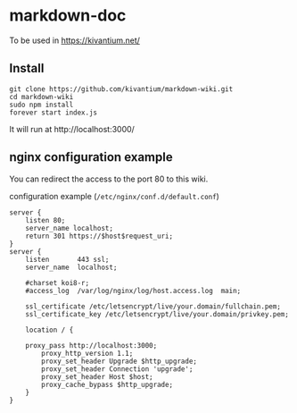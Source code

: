 # markdown-doc

To be used in https://kivantium.net/

## Install
```
git clone https://github.com/kivantium/markdown-wiki.git
cd markdown-wiki
sudo npm install
forever start index.js
```

It will run at http://localhost:3000/

## nginx configuration example
You can redirect the access to the port 80 to this wiki.

configuration example (`/etc/nginx/conf.d/default.conf`)
```
server {
    listen 80;
    server_name localhost;
    return 301 https://$host$request_uri;
}
server {
    listen       443 ssl;
    server_name  localhost;

    #charset koi8-r;
    #access_log  /var/log/nginx/log/host.access.log  main;
    
    ssl_certificate /etc/letsencrypt/live/your.domain/fullchain.pem;
    ssl_certificate_key /etc/letsencrypt/live/your.domain/privkey.pem;

    location / {

    proxy_pass http://localhost:3000;
        proxy_http_version 1.1;
        proxy_set_header Upgrade $http_upgrade;
        proxy_set_header Connection 'upgrade';
        proxy_set_header Host $host;
        proxy_cache_bypass $http_upgrade;
    }
}
```
